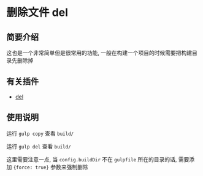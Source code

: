 # 删除文件 del

## 简要介绍

这也是一个非常简单但是很常用的功能, 一般在构建一个项目的时候需要把构建目录先删除掉

## 有关插件

+ [del](https://github.com/sindresorhus/del)

## 使用说明

运行 `gulp copy` 查看 `build/`

运行 `gulp del` 查看 `build/`

这里需要注意一点, 当 `config.buildDir` 不在 `gulpfile` 所在的目录的话, 需要添加 `{force: true}` 参数来强制删除